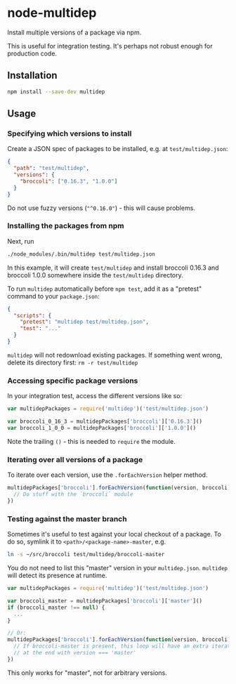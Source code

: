 # node-multidep

Install multiple versions of a package via npm.

This is useful for integration testing. It's perhaps not robust enough for
production code.

## Installation

```bash
npm install --save-dev multidep
```

## Usage

### Specifying which versions to install

Create a JSON spec of packages to be installed, e.g. at `test/multidep.json`:

```json
{
  "path": "test/multidep",
  "versions": {
    "broccoli": ["0.16.3", "1.0.0"]
  }
}
```

Do not use fuzzy versions (`"^0.16.0"`) - this will cause problems.

### Installing the packages from npm

Next, run

```bash
./node_modules/.bin/multidep test/multidep.json
```

In this example, it will create `test/multidep` and install broccoli 0.16.3
and broccoli 1.0.0 somewhere inside the `test/multidep` directory.

To run `multidep` automatically before `npm test`, add it as a "pretest"
command to your `package.json`:

```json
{
  "scripts": {
    "pretest": "multidep test/multidep.json",
    "test": "..."
  }
}
```

`multidep` will not redownload existing packages. If something went wrong,
delete its directory first: `rm -r test/multidep`

### Accessing specific package versions

In your integration test, access the different versions like so:

```js
var multidepPackages = require('multidep')('test/multidep.json')

var broccoli_0_16_3 = multidepPackages['broccoli']['0.16.3']()
var broccoli_1_0_0 = multidepPackages['broccoli']['1.0.0']()
```

Note the trailing `()` - this is needed to `require` the module.

### Iterating over all versions of a package

To iterate over each version, use the `.forEachVersion` helper method.

```js
multidepPackages['broccoli'].forEachVersion(function(version, broccoli) {
  // Do stuff with the `broccoli` module
})
```

### Testing against the master branch

Sometimes it's useful to test against your local checkout of a package. To do
so, symlink it to `<path>/<package-name>-master`, e.g.

```bash
ln -s ~/src/broccoli test/multidep/broccoli-master
```

You do not need to list this "master" version in your `multidep.json`.
`multidep` will detect its presence at runtime.

```js
var multidepPackages = require('multidep')('test/multidep.json')

var broccoli_master = multidepPackages['broccoli']['master']()
if (broccoli_master !== null) {
  ...
}

// Or:
multidepPackages['broccoli'].forEachVersion(function(version, broccoli) {
  // If broccoli-master is present, this loop will have an extra iteration
  // at the end with version === 'master'
})
```

This only works for "master", not for arbitrary versions.
